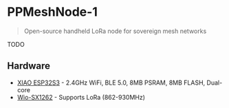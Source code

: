 # PPMeshNode-1

> Open-source handheld LoRa node for sovereign mesh networks

TODO

## Hardware

- [XIAO ESP32S3](https://www.seeedstudio.com/XIAO-ESP32S3-p-5627.html) - 2.4GHz WiFi, BLE 5.0, 8MB PSRAM, 8MB FLASH, Dual-core
- [Wio-SX1262](https://www.seeedstudio.com/Wio-SX1262-with-XIAO-ESP32S3-p-5982.html) - Supports LoRa (862-930MHz)
